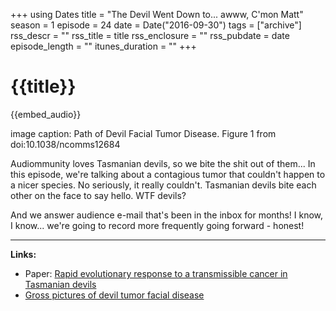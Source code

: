+++
using Dates
title = "The Devil Went Down to... awww, C'mon Matt"
season = 1
episode = 24
date = Date("2016-09-30")
tags = ["archive"]
rss_descr = ""
rss_title = title
rss_enclosure = ""
rss_pubdate = date
episode_length = ""
itunes_duration = ""
+++

# {{title}}

{{embed_audio}}

image caption: Path of Devil Facial Tumor Disease. Figure 1 from doi:10.1038/ncomms12684

Audiommunity loves Tasmanian devils, so we bite the shit out of them... In this episode, we're talking about a contagious tumor that couldn't happen to a nicer species. No seriously, it really couldn't. Tasmanian devils bite each other on the face to say hello. WTF devils?

And we answer audience e-mail that's been in the inbox for months! I know, I know... we're going to record more frequently going forward - honest!

---

**Links:**

- Paper: [Rapid evolutionary response to a transmissible cancer in Tasmanian devils](http://www.nature.com/ncomms/2016/160830/ncomms12684/full/ncomms12684.html)
- [Gross pictures of devil tumor facial disease](https://en.wikipedia.org/wiki/Devil_facial_tumour_disease)
